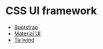# CSS UI framework

- [Bootstrap](https://getbootstrap.com/)
- [Material UI](https://mui.com/material-ui/all-components/)
- [Tailwind](https://tailwindcss.com/)
